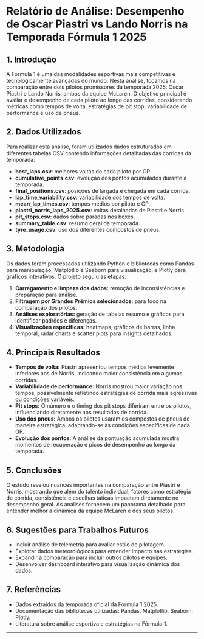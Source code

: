 # Relatório de Análise: Desempenho de Oscar Piastri vs Lando Norris na Temporada Fórmula 1 2025

## 1. Introdução

A Fórmula 1 é uma das modalidades esportivas mais competitivas e tecnologicamente avançadas do mundo. Nesta análise, focamos na comparação entre dois pilotos promissores da temporada 2025: Oscar Piastri e Lando Norris, ambos da equipe McLaren. O objetivo principal é avaliar o desempenho de cada piloto ao longo das corridas, considerando métricas como tempos de volta, estratégias de pit stop, variabilidade de performance e uso de pneus.

## 2. Dados Utilizados

Para realizar esta análise, foram utilizados dados estruturados em diferentes tabelas CSV contendo informações detalhadas das corridas da temporada:

- **best_laps.csv**: melhores voltas de cada piloto por GP.
- **cumulative_points.csv**: evolução dos pontos acumulados durante a temporada.
- **final_positions.csv**: posições de largada e chegada em cada corrida.
- **lap_time_variability.csv**: variabilidade dos tempos de volta.
- **mean_lap_times.csv**: tempos médios por piloto e GP.
- **piastri_norris_laps_2025.csv**: voltas detalhadas de Piastri e Norris.
- **pit_stops.csv**: dados sobre paradas nos boxes.
- **summary_table.csv**: resumo geral da temporada.
- **tyre_usage.csv**: uso dos diferentes compostos de pneus.

## 3. Metodologia

Os dados foram processados utilizando Python e bibliotecas como Pandas para manipulação, Matplotlib e Seaborn para visualização, e Plotly para gráficos interativos. O projeto seguiu as etapas:

1. **Carregamento e limpeza dos dados:** remoção de inconsistências e preparação para análise.
2. **Filtragem por Grandes Prêmios selecionados:** para foco na comparação dos pilotos.
3. **Análises exploratórias:** geração de tabelas resumo e gráficos para identificar padrões e diferenças.
4. **Visualizações específicas:** heatmaps, gráficos de barras, linha temporal, radar charts e scatter plots para insights detalhados.

## 4. Principais Resultados

- **Tempos de volta:** Piastri apresentou tempos médios levemente inferiores aos de Norris, indicando maior consistência em algumas corridas.
- **Variabilidade de performance:** Norris mostrou maior variação nos tempos, possivelmente refletindo estratégias de corrida mais agressivas ou condições variáveis.
- **Pit stops:** O número e o timing dos pit stops diferiram entre os pilotos, influenciando diretamente nos resultados de corrida.
- **Uso dos pneus:** Ambos os pilotos usaram os compostos de pneus de maneira estratégica, adaptando-se às condições específicas de cada GP.
- **Evolução dos pontos:** A análise da pontuação acumulada mostra momentos de recuperação e picos de desempenho ao longo da temporada.

## 5. Conclusões

O estudo revelou nuances importantes na comparação entre Piastri e Norris, mostrando que além do talento individual, fatores como estratégia de corrida, consistência e escolhas táticas impactam diretamente no desempenho geral. As análises fornecem um panorama detalhado para entender melhor a dinâmica da equipe McLaren e dos seus pilotos.

## 6. Sugestões para Trabalhos Futuros

- Incluir análise de telemetria para avaliar estilo de pilotagem.
- Explorar dados meteorológicos para entender impacto nas estratégias.
- Expandir a comparação para incluir outros pilotos e equipes.
- Desenvolver dashboard interativo para visualização dinâmica dos dados.

## 7. Referências

- Dados extraídos da temporada oficial da Fórmula 1 2025.
- Documentação das bibliotecas utilizadas: Pandas, Matplotlib, Seaborn, Plotly.
- Literatura sobre análise esportiva e estratégias na Fórmula 1.

---

